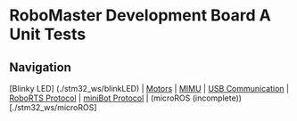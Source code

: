 # RoboMaster Development Board A Unit Tests
## Navigation
[Blinky LED] (./stm32_ws/blinkLED) | [Motors](./stm32_ws/) | [MIMU](./stm32_ws/imuTest) | [USB Communication](./stm32_ws/usbCommunication) | [RoboRTS Protocol](./stm32_ws/protocolTest) | [miniBot Protocol](./stm32_ws/miniBot_serial) | (microROS (incomplete))[./stm32_ws/microROS]
